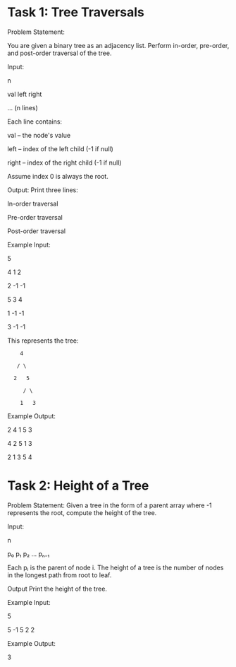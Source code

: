 # Task 1: Tree Traversals
Problem Statement:

You are given a binary tree as an adjacency list. Perform in-order, pre-order, and post-order traversal of the tree.

Input:

n  

val left right  

... (n lines)  

Each line contains:

val – the node's value


left – index of the left child (-1 if null)


right – index of the right child (-1 if null)

 Assume index 0 is always the root.

Output:
 Print three lines:

In-order traversal


Pre-order traversal


Post-order traversal


Example Input:

5  

4 1 2  

2 -1 -1  

5 3 4  

1 -1 -1  

3 -1 -1  






This represents the tree:

        4

       / \

      2   5

         / \

        1   3

Example Output:

2 4 1 5 3

4 2 5 1 3

2 1 3 5 4

# Task 2: Height of a Tree
Problem Statement:
 Given a tree in the form of a parent array where -1 represents the root, compute the height of the tree.

Input:

n  

p₀ p₁ p₂ ... pₙ₋₁  

Each pᵢ is the parent of node i. The height of a tree is the number of nodes in the longest path from root to leaf.

Output
 Print the height of the tree.

Example Input:

5  

5 -1 5 2 2 

Example Output:

3